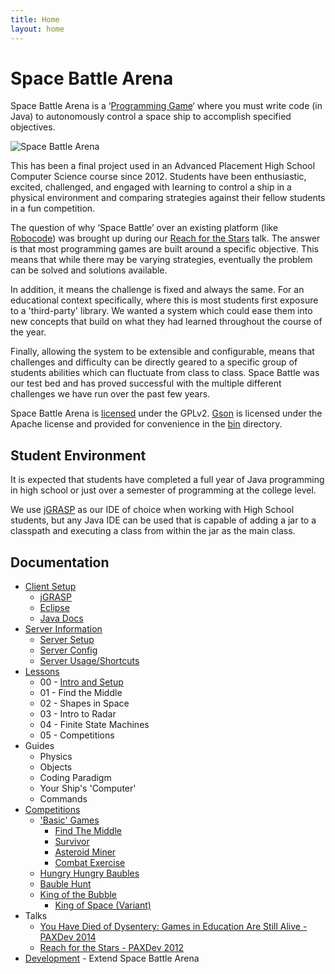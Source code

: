```yaml
---
title: Home
layout: home
---
```


Space Battle Arena
============

Space Battle Arena is a ‘[Programming Game](http://en.wikipedia.org/wiki/Programming_game)‘ where you must write code (in Java) to autonomously control a space ship to accomplish specified objectives.  

<img src="{{ site.baseurl }}/img/SpaceBattleArena.png" alt="Space Battle Arena" class="right"/>

This has been a final project used in an Advanced Placement High School Computer Science course since 2012.  Students have been enthusiastic, excited, challenged, and engaged with learning to control a ship in a physical environment and comparing strategies against their fellow students in a fun competition.

The question of why ‘Space Battle’ over an existing platform (like [Robocode](http://robocode.sourceforge.net/)) was brought up during our [Reach for the Stars](http://www.mikeware.com/2012/09/reach-for-the-stars-educating-the-next-generation-using-games/) talk.  The answer is that most programming games are built around a specific objective.  This means that while there may be varying strategies, eventually the problem can be solved and solutions available.  

In addition, it means the challenge is fixed and always the same.  For an educational context specifically, where this is most students first exposure to a 'third-party' library.  We wanted a system which could ease them into new concepts that build on what they had learned throughout the course of the year.  

Finally, allowing the system to be extensible and configurable, means that challenges and difficulty can be directly geared to a specific group of students abilities which can fluctuate from class to class.  Space Battle was our test bed and has proved successful with the multiple different challenges we have run over the past few years.

Space Battle Arena is [licensed](LICENSE) under the GPLv2.  [Gson](https://github.com/google/gson) is licensed under the Apache license and provided for convenience in the [bin](http://github.com/Mikeware/SpaceBattleArena/tree/master/bin/) directory.

Student Environment
-------------------------
It is expected that students have completed a full year of Java programming in high school or just over a semester of programming at the college level.

We use [jGRASP](http://www.jgrasp.org/) as our IDE of choice when working with High School students, but any Java IDE can be used that is capable of adding a jar to a classpath and executing a class from within the jar as the main class.

Documentation
------------------
* [Client Setup](client/index.html)
    * [jGRASP](client/jGRASP/index.html)
    * [Eclipse](client/Eclipse/index.html)
    * <a href="client/java_doc/" target="_blank">Java Docs</a>
* [Server Information](server/index.html)
    * [Server Setup](server/setup.html)
    * [Server Config](server/config.html)
    * [Server Usage/Shortcuts](server/usage.html)
* [Lessons](lessons/index.html)
    * 00 - [Intro and Setup](lessons/intro.html)
    * 01 - Find the Middle
    * 02 - Shapes in Space
    * 03 - Intro to Radar
    * 04 - Finite State Machines
    * 05 - Competitions
* Guides
    * Physics
    * Objects
    * Coding Paradigm
    * Your Ship's 'Computer'
    * Commands
* [Competitions](games/index.html)
    * ['Basic' Games](games/basic.html)
        * [Find The Middle](games/findthemiddle.html)
        * [Survivor](games/survivor.html)
        * [Asteroid Miner](games/asteroidminer.html)
        * [Combat Exercise](games/combatexercise.html)
    * [Hungry Hungry Baubles](games/hungryhungrybaubles.html)
    * [Bauble Hunt](games/baublehunt.html)
    * [King of the Bubble](games/kingofthebubble.html)
        * [King of Space (Variant)](games/kingofthebubble.html#kos)
* Talks
    * [You Have Died of Dysentery: Games in Education Are Still Alive - PAXDev 2014](http://www.mikeware.com/2014/08/you-have-died-of-dysentery-games-in-education-are-still-alive/)
    * [Reach for the Stars - PAXDev 2012](http://www.mikeware.com/2012/09/reach-for-the-stars-educating-the-next-generation-using-games/)
* [Development](dev/index.html) - Extend Space Battle Arena

